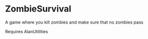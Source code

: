 # ZombieSurvival
A game where you kill zombies and make sure that no zombies pass

Requires AlanUtilities
